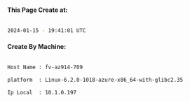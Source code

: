 
   
#### This Page Create at:

```bash

2024-01-15 - 19:41:01 UTC

```

#### Create By Machine:

```bash

Host Name : fv-az914-709

platform  : Linux-6.2.0-1018-azure-x86_64-with-glibc2.35

Ip Local  : 10.1.0.197

```

